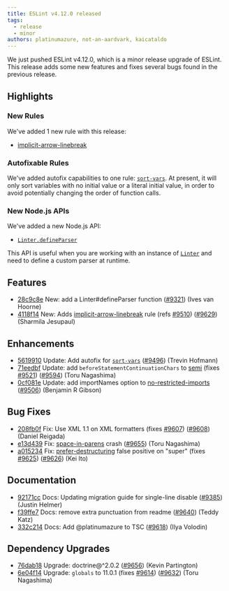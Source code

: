 ```yaml
---
title: ESLint v4.12.0 released
tags:
  - release
  - minor
authors: platinumazure, not-an-aardvark, kaicataldo
---
```


We just pushed ESLint v4.12.0, which is a minor release upgrade of ESLint. This release adds some new features and fixes several bugs found in the previous release.


## Highlights

### New Rules

We've added 1 new rule with this release:

* [implicit-arrow-linebreak](/docs/rules/implicit-arrow-linebreak)

### Autofixable Rules

We've added autofix capabilities to one rule: [`sort-vars`](/docs/rules/sort-vars). At present, it will only sort variables with no initial value or a literal initial value, in order to avoid potentially changing the order of function calls.

### New Node.js APIs

We've added a new Node.js API:

* [`Linter.defineParser`](/docs/developer-guide/nodejs-api#linterdefineparser)

This API is useful when you are working with an instance of [`Linter`](/docs/developer-guide/nodejs-api#linter) and need to define a custom parser at runtime.

## Features


* [28c9c8e](https://github.com/eslint/eslint/commit/28c9c8e) New: add a Linter#defineParser function ([#9321](https://github.com/eslint/eslint/issues/9321)) (Ives van Hoorne)
* [4118f14](https://github.com/eslint/eslint/commit/4118f14) New: Adds [implicit-arrow-linebreak](/docs/rules/implicit-arrow-linebreak) rule (refs [#9510](https://github.com/eslint/eslint/issues/9510)) ([#9629](https://github.com/eslint/eslint/issues/9629)) (Sharmila Jesupaul)




## Enhancements


* [5619910](https://github.com/eslint/eslint/commit/5619910) Update: Add autofix for [`sort-vars`](/docs/rules/sort-vars) ([#9496](https://github.com/eslint/eslint/issues/9496)) (Trevin Hofmann)
* [71eedbf](https://github.com/eslint/eslint/commit/71eedbf) Update: add `beforeStatementContinuationChars` to [semi](/docs/rules/semi) (fixes [#9521](https://github.com/eslint/eslint/issues/9521)) ([#9594](https://github.com/eslint/eslint/issues/9594)) (Toru Nagashima)
* [0cf081e](https://github.com/eslint/eslint/commit/0cf081e) Update: add importNames option to [no-restricted-imports](/docs/rules/no-restricted-imports) ([#9506](https://github.com/eslint/eslint/issues/9506)) (Benjamin R Gibson)




## Bug Fixes


* [208fb0f](https://github.com/eslint/eslint/commit/208fb0f) Fix: Use XML 1.1 on XML formatters (fixes [#9607](https://github.com/eslint/eslint/issues/9607)) ([#9608](https://github.com/eslint/eslint/issues/9608)) (Daniel Reigada)
* [e13d439](https://github.com/eslint/eslint/commit/e13d439) Fix: [space-in-parens](/docs/rules/space-in-parens) crash ([#9655](https://github.com/eslint/eslint/issues/9655)) (Toru Nagashima)
* [a015234](https://github.com/eslint/eslint/commit/a015234) Fix: [prefer-destructuring](/docs/rules/prefer-destructuring) false positive on "super" (fixes [#9625](https://github.com/eslint/eslint/issues/9625)) ([#9626](https://github.com/eslint/eslint/issues/9626)) (Kei Ito)




## Documentation


* [92171cc](https://github.com/eslint/eslint/commit/92171cc) Docs: Updating migration guide for single-line disable ([#9385](https://github.com/eslint/eslint/issues/9385)) (Justin Helmer)
* [f39ffe7](https://github.com/eslint/eslint/commit/f39ffe7) Docs: remove extra punctuation from readme ([#9640](https://github.com/eslint/eslint/issues/9640)) (Teddy Katz)
* [332c214](https://github.com/eslint/eslint/commit/332c214) Docs: Add @platinumazure to TSC ([#9618](https://github.com/eslint/eslint/issues/9618)) (Ilya Volodin)




## Dependency Upgrades


* [76dab18](https://github.com/eslint/eslint/commit/76dab18) Upgrade: doctrine@^2.0.2 ([#9656](https://github.com/eslint/eslint/issues/9656)) (Kevin Partington)
* [6e04f14](https://github.com/eslint/eslint/commit/6e04f14) Upgrade: `globals` to 11.0.1 (fixes [#9614](https://github.com/eslint/eslint/issues/9614)) ([#9632](https://github.com/eslint/eslint/issues/9632)) (Toru Nagashima)
